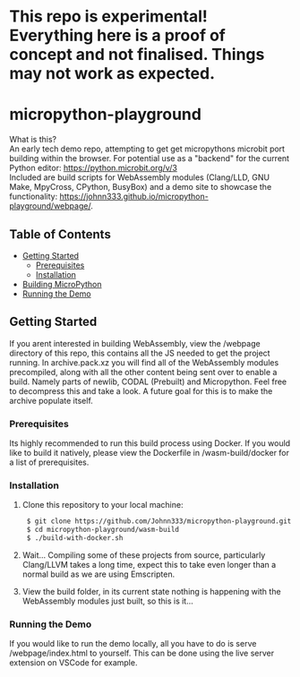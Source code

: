 # This repo is experimental! Everything here is a proof of concept and not finalised. Things may not work as expected.

# micropython-playground

What is this? <br>
An early tech demo repo, attempting to get get micropythons microbit port building within the browser. For potential use as a "backend" for the current Python editor: https://python.microbit.org/v/3 <br>
Included are build scripts for WebAssembly modules (Clang/LLD, GNU Make, MpyCross, CPython, BusyBox) and a demo site to showcase the functionality: https://johnn333.github.io/micropython-playground/webpage/.

## Table of Contents

- [Getting Started](#getting-started)
  - [Prerequisites](#prerequisites)
  - [Installation](#installation)
- [Building MicroPython](#building-micropython)
- [Running the Demo](#running-the-demo)

## Getting Started

If you arent interested in building WebAssembly, view the /webpage directory of this repo, this contains all the JS needed to get the project running. In archive.pack.xz you will find all of the WebAssembly modules precompiled, along with all the other content being sent over to enable a build. Namely parts of newlib, CODAL (Prebuilt) and Micropython. Feel free to decompress this and take a look. A future goal for this is to make the archive populate itself.

### Prerequisites

Its highly recommended to run this build process using Docker. If you would like to build it natively, please view the Dockerfile in /wasm-build/docker for a list of prerequisites.

### Installation

1. Clone this repository to your local machine:

   ```bash
    $ git clone https://github.com/Johnn333/micropython-playground.git
    $ cd micropython-playground/wasm-build
    $ ./build-with-docker.sh

2. Wait... Compiling some of these projects from source, particularly Clang/LLVM takes a long time, expect this to take even longer than a normal build as we are using Emscripten.

3. View the build folder, in its current state nothing is happening with the WebAssembly modules just built, so this is it...

### Running the Demo

If you would like to run the demo locally, all you have to do is serve /webpage/index.html to yourself. This can be done using the live server extension on VSCode for example.

